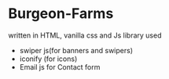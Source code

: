 # Burgeon-Farms

written in HTML, vanilla css and Js
library used

- swiper js(for banners and swipers)
- iconify (for icons)
- Email js for Contact form
